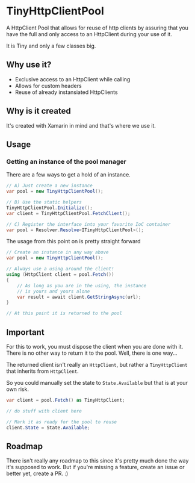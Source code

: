 # TinyHttpClientPool
A HttpClient Pool that allows for reuse of http clients by assuring that you have the full and only access to an HttpClient during your use of it.

It is Tiny and only a few classes big.

## Why use it?

* Exclusive access to an HttpClient while calling
* Allows for custom headers
* Reuse of already instansiated HttpClients

## Why is it created

It's created with Xamarin in mind and that's where we use it.

## Usage

### Getting an instance of the pool manager

There are a few ways to get a hold of an instance.

```csharp
// A) Just create a new instance
var pool = new TinyHttpClientPool();

// B) Use the static helpers
TinyHttpClientPool.Initialize();
var client = TinyHttpClientPool.FetchClient();

// C) Register the interface into your favorite IoC container
var pool = Resolver.Resolve<ITinyHttpClientPool>();
```

The usage from this point on is pretty straight forward

```csharp
// Create an instance in any way above
var pool = new TinyHttpClientPool();

// Always use a using around the client!
using (HttpClient client = pool.Fetch())
{
    // As long as you are in the using, the instance
    // is yours and yours alone
    var result = await client.GetStringAsync(url);
}

// At this point it is returned to the pool
```

## Important

For this to work, you must dispose the client when you are done with it. There is no other way to return it to the pool. Well, there is one way...

The returned client isn't really an ```HttpClient```, but rather a ```TinyHttpClient``` that inherits from ```HttpClient```.

So you could manually set the state to ```State.Available``` but that is at your own risk.

```csharp
var client = pool.Fetch() as TinyHttpClient;

// do stuff with client here

// Mark it as ready for the pool to reuse
client.State = State.Available; 
```


## Roadmap

There isn't really any roadmap to this since it's pretty much done the way it's supposed to work. But if you're missing a feature, create an issue or better yet, create a PR. :)